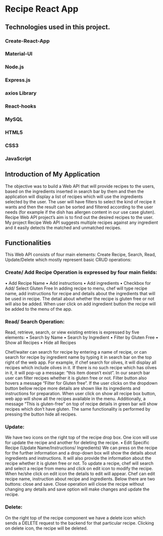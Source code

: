 <!-- # Getting Started with Create React App

This project was bootstrapped with [Create React App](https://github.com/facebook/create-react-app).

## Available Scripts

In the project directory, you can run:

### `yarn start`

Runs the app in the development mode.\
Open [http://localhost:3000](http://localhost:3000) to view it in the browser.

The page will reload if you make edits.\
You will also see any lint errors in the console.

### `yarn test`

Launches the test runner in the interactive watch mode.\
See the section about [running tests](https://facebook.github.io/create-react-app/docs/running-tests) for more information.

### `yarn build`

Builds the app for production to the `build` folder.\
It correctly bundles React in production mode and optimizes the build for the best performance.

The build is minified and the filenames include the hashes.\
Your app is ready to be deployed!

See the section about [deployment](https://facebook.github.io/create-react-app/docs/deployment) for more information.

### `yarn eject`

**Note: this is a one-way operation. Once you `eject`, you can’t go back!**

If you aren’t satisfied with the build tool and configuration choices, you can `eject` at any time. This command will remove the single build dependency from your project.

Instead, it will copy all the configuration files and the transitive dependencies (webpack, Babel, ESLint, etc) right into your project so you have full control over them. All of the commands except `eject` will still work, but they will point to the copied scripts so you can tweak them. At this point you’re on your own.

You don’t have to ever use `eject`. The curated feature set is suitable for small and middle deployments, and you shouldn’t feel obligated to use this feature. However we understand that this tool wouldn’t be useful if you couldn’t customize it when you are ready for it.

## Learn More

You can learn more in the [Create React App documentation](https://facebook.github.io/create-react-app/docs/getting-started).

To learn React, check out the [React documentation](https://reactjs.org/).

### Code Splitting

This section has moved here: [https://facebook.github.io/create-react-app/docs/code-splitting](https://facebook.github.io/create-react-app/docs/code-splitting)

### Analyzing the Bundle Size

This section has moved here: [https://facebook.github.io/create-react-app/docs/analyzing-the-bundle-size](https://facebook.github.io/create-react-app/docs/analyzing-the-bundle-size)

### Making a Progressive Web App

This section has moved here: [https://facebook.github.io/create-react-app/docs/making-a-progressive-web-app](https://facebook.github.io/create-react-app/docs/making-a-progressive-web-app)

### Advanced Configuration

This section has moved here: [https://facebook.github.io/create-react-app/docs/advanced-configuration](https://facebook.github.io/create-react-app/docs/advanced-configuration)

### Deployment

This section has moved here: [https://facebook.github.io/create-react-app/docs/deployment](https://facebook.github.io/create-react-app/docs/deployment)

### `yarn build` fails to minify

This section has moved here: [https://facebook.github.io/create-react-app/docs/troubleshooting#npm-run-build-fails-to-minify](https://facebook.github.io/create-react-app/docs/troubleshooting#npm-run-build-fails-to-minify) -->

# Recipe React App

## Technologies used in this project.

### Create-React-App

### Material-UI

### Node.js

### Express.js

### axios Library

### React-hooks

### MySQL

### HTML5

### CSS3

### JavaScript

## Introduction of My Application

The objective was to build a Web API that will provide recipes to the users, based on the ingredients inserted in search bar by them and then the application will display a list of recipes which will use the ingredients selected by the user. The user will have filters to select the kind of recipe it wants and then the result can be sorted and filtered according to the user needs (for example if the dish has allergen content in our use case gluten). Recipe Web API project’s aim is to find out the desired recipes to the user. My project Recipe Web API suggests multiple recipes against any ingredient and it easily detects the matched and unmatched recipes.

## Functionalities

This Web API consists of four main elements: Create Recipe, Search, Read, Update/Delete which mostly represent basic CRUD operations:

### Create/ Add Recipe Operation is expressed by four main fields:

• Add Recipe Name
• Add instructions
• Add ingredients
• Checkbox for Add/ Select Gluten Free
In adding recipe to menu, chef will type recipe name, add instructions for recipe and details about the ingredients that will be used in recipe. The detail about whether the recipe is gluten free or not will also be added. When user click on add ingredient button the recipe will be added to the menu of the app.

### Read/ Search Operation:

Read, retrieve, search, or view existing entries is expressed by five elements:
• Search by Name
• Search by Ingredient
• Filter by Gluten Free
• Show all Recipes
• Hide all Recipes

Chef/waiter can search for recipe by entering a name of recipe, or can search for recipe by ingredient name by typing it in search bar on the top right of the web app. For example, if chef search for olives, it will display all recipes which include olives in it. If there is no such recipe which has olives in it, it will pop-up a message: “this item doesn’t exist”.
In our search bar user can filter recipes whether it is gluten free or not. Filter button also hovers a message “Filter for Gluten free”. If the user clicks on the dropdown button bellow recipe more details are shown like its ingredients and instructions for preparation. When user click on show all recipe box button, web app will show all the recipes available in the menu. Additionally, a message “This is gluten-free” on top of recipe details in green bar will show recipes which don’t have gluten. The same functionality is performed by pressing the button hide all recipes.

### Update:

We have two icons on the right top of the recipe drop box. One icon will use for update the recipe and another for deleting the recipe.
• Edit Specific Recipe (Update Name/Instructions/ Ingredients)
We can press on the recipe for the further information and a drop-down box will show the details about ingredients and instructions. It will also provide the information about the recipe whether it is gluten free or not.
To update a recipe, chef will search and select a recipe from menu and click on edit icon to modify the recipe. When he/she click on edit icon the details to edit will appear. Chef can edit recipe name, instruction about recipe and ingredients. Below there are two buttons: close and save. Close operation will close the recipe without changing any details and save option will make changes and update the recipe.

### Delete:

On the right top of the recipe component we have a delete icon which sends a DELETE request to the backend for that particular recipe. Clicking on delete icon, the recipe will be deleted.
